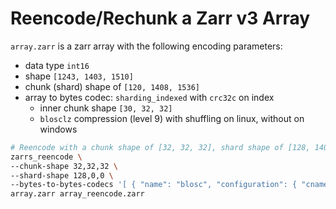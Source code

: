 # Reencode/Rechunk a Zarr v3 Array
`array.zarr` is a zarr array with the following encoding parameters:
 - data type `int16`
 - shape `[1243, 1403, 1510]`
 - chunk (shard) shape of `[120, 1408, 1536]`
 - array to bytes codec: `sharding_indexed` with `crc32c` on index
   - inner chunk shape `[30, 32, 32]`
   - `blosclz` compression (level 9) with shuffling on linux, without on windows

```bash
# Reencode with a chunk shape of [32, 32, 32], shard shape of [128, 1408, 1536], and zlib compression.
zarrs_reencode \
--chunk-shape 32,32,32 \
--shard-shape 128,0,0 \
--bytes-to-bytes-codecs '[ { "name": "blosc", "configuration": { "cname": "zlib", "clevel": 9, "shuffle": "bitshuffle", "typesize": 2, "blocksize": 0 } } ]' \
array.zarr array_reencode.zarr
```
